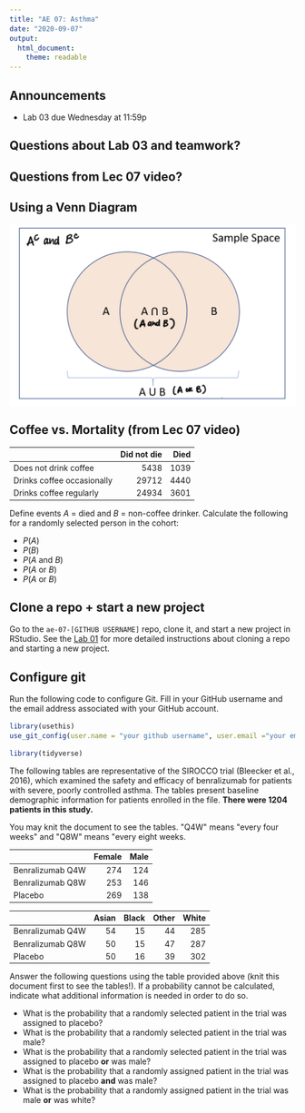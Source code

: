 ```yaml
---
title: "AE 07: Asthma"
date: "2020-09-07"
output: 
  html_document:
    theme: readable
---
```





## Announcements

- Lab 03 due Wednesday  at 11:59p

## Questions about Lab 03 and teamwork? 

## Questions from Lec 07 video? 

## Using a Venn Diagram

<img src="img/venn-diagram.png" width="632" style="display: block; margin: auto;" />


## Coffee vs. Mortality (from Lec 07 video)


|                           | Did not die| Died|
|:--------------------------|-----------:|----:|
|Does not drink coffee      |        5438| 1039|
|Drinks coffee occasionally |       29712| 4440|
|Drinks coffee regularly    |       24934| 3601|

Define events *A* = died and *B* = non-coffee drinker. Calculate the following for a randomly selected person in the cohort:

- $P(A)$
- $P(B)$
- $P(A \text{ and } B)$
- $P(A \text{ or } B)$
- $P(A \text{ or } B)$

## Clone a repo + start a new project

Go to the `ae-07-[GITHUB USERNAME]` repo, clone it, and start a new project in RStudio. See the [Lab 01](https://sta199-fa20-002.netlify.app/labs/lab-01-hello-r.html#getting-started) for more detailed instructions about cloning a repo and starting a new project. 

## Configure git

Run the following code to configure Git. Fill in your GitHub username and the email address associated with your GitHub account. 


```r
library(usethis)
use_git_config(user.name = "your github username", user.email ="your email")
```


```r
library(tidyverse)
```

The following tables are representative of the SIROCCO trial (Bleecker et al.,
2016), which examined the safety and efficacy of benralizumab for patients with 
severe, poorly controlled asthma. The tables present baseline demographic
information for patients enrolled in the file. **There were 1204 patients in this study.**

You may knit the document to see the tables. "Q4W" means "every four weeks" and 
"Q8W" means "every eight weeks.


|                 | Female| Male|
|:----------------|------:|----:|
|Benralizumab Q4W |    274|  124|
|Benralizumab Q8W |    253|  146|
|Placebo          |    269|  138|



|                 | Asian| Black| Other| White|
|:----------------|-----:|-----:|-----:|-----:|
|Benralizumab Q4W |    54|    15|    44|   285|
|Benralizumab Q8W |    50|    15|    47|   287|
|Placebo          |    50|    16|    39|   302|

Answer the following questions using the table provided above (knit this
document first to see the tables!). If a probability cannot be calculated, indicate what 
additional information is needed in order to do so.

- What is the probability that a randomly selected patient in the trial was 
assigned to placebo?
- What is the probability that a randomly selected patient in the trial was 
male?
- What is the probability that a randomly selected patient in the trial was 
assigned to placebo **or** was male?
- What is the probability that a randomly assigned patient in the trial was 
assigned to placebo **and** was male?
- What is the probability that a randomly assigned patient in the trial was
male **or** was white?
